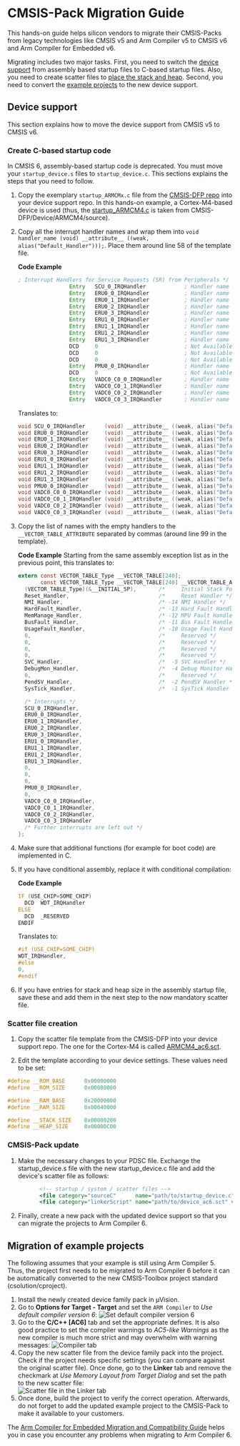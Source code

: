 # CMSIS-Pack Migration Guide

This hands-on guide helps silicon vendors to migrate their CMSIS-Packs from legacy technologies like CMSIS v5 and Arm Compiler v5 to CMSIS v6 and Arm Compiler for Embedded v6.

Migrating includes two major tasks. First, you need to switch the [device support](#device-support) from assembly based startup files to C-based startup files. Also, you need to create scatter files to [place the stack and heap](https://developer.arm.com/documentation/101754/latest/armlink-Reference/Scatter-loading-Features/The-scatter-loading-mechanism/Placing-the-stack-and-heap-with-a-scatter-file). Second, you need to convert the [example projects](#migration-of-example-projects) to the new device support.

## Device support

This section explains how to move the device support from CMSIS v5 to CMSIS v6.

### Create C-based startup code

In CMSIS 6, assembly-based startup code is deprecated. You must move your `startup_device.s` files to `startup_device.c`. This sections explains the steps that you need to follow.

1. Copy the exemplary `startup_ARMCMx.c` file from the [CMSIS-DFP repo](https://github.com/ARM-software/CMSIS-DFP) into your device support repo. In this hands-on example, a Cortex-M4-based device is used (thus, the [startup_ARMCM4.c](https://github.com/ARM-software/CMSIS-DFP/blob/main/Device/ARMCM4/Source/startup_ARMCM4.c) is taken from CMSIS-DFP/Device/ARMCM4/source).
1. Copy all the interrupt handler names and wrap them into `void handler_name (void) __attribute__ ((weak, alias("Default_Handler")));`. Place them around line 58 of the template file.

   **Code Example**
   ```asm
   ; Interrupt Handlers for Service Requests (SR) from Peripherals */
                   Entry   SCU_0_IRQHandler            ; Handler name for SR SCU_0     
                   Entry   ERU0_0_IRQHandler           ; Handler name for SR ERU0_0    
                   Entry   ERU0_1_IRQHandler           ; Handler name for SR ERU0_1    
                   Entry   ERU0_2_IRQHandler           ; Handler name for SR ERU0_2    
                   Entry   ERU0_3_IRQHandler           ; Handler name for SR ERU0_3     
                   Entry   ERU1_0_IRQHandler           ; Handler name for SR ERU1_0    
                   Entry   ERU1_1_IRQHandler           ; Handler name for SR ERU1_1    
                   Entry   ERU1_2_IRQHandler           ; Handler name for SR ERU1_2    
                   Entry   ERU1_3_IRQHandler           ; Handler name for SR ERU1_3    
                   DCD     0                           ; Not Available                 
                   DCD     0                           ; Not Available                 
                   DCD     0                           ; Not Available                 
                   Entry   PMU0_0_IRQHandler           ; Handler name for SR PMU0_0    
                   DCD     0                           ; Not Available                 
                   Entry   VADC0_C0_0_IRQHandler       ; Handler name for SR VADC0_C0_0  
                   Entry   VADC0_C0_1_IRQHandler       ; Handler name for SR VADC0_C0_1  
                   Entry   VADC0_C0_2_IRQHandler       ; Handler name for SR VADC0_C0_1  
                   Entry   VADC0_C0_3_IRQHandler       ; Handler name for SR VADC0_C0_3  
   ```
   
   Translates to:
   
   ```c
   void SCU_0_IRQHandler      (void) __attribute__ ((weak, alias("Default_Handler")));
   void ERU0_0_IRQHandler     (void) __attribute__ ((weak, alias("Default_Handler")));
   void ERU0_1_IRQHandler     (void) __attribute__ ((weak, alias("Default_Handler")));
   void ERU0_2_IRQHandler     (void) __attribute__ ((weak, alias("Default_Handler")));
   void ERU0_3_IRQHandler     (void) __attribute__ ((weak, alias("Default_Handler")));
   void ERU1_0_IRQHandler     (void) __attribute__ ((weak, alias("Default_Handler")));
   void ERU1_1_IRQHandler     (void) __attribute__ ((weak, alias("Default_Handler")));
   void ERU1_2_IRQHandler     (void) __attribute__ ((weak, alias("Default_Handler")));
   void ERU1_3_IRQHandler     (void) __attribute__ ((weak, alias("Default_Handler")));
   void PMU0_0_IRQHandler     (void) __attribute__ ((weak, alias("Default_Handler")));
   void VADC0_C0_0_IRQHandler (void) __attribute__ ((weak, alias("Default_Handler")));
   void VADC0_C0_1_IRQHandler (void) __attribute__ ((weak, alias("Default_Handler")));
   void VADC0_C0_2_IRQHandler (void) __attribute__ ((weak, alias("Default_Handler")));
   void VADC0_C0_3_IRQHandler (void) __attribute__ ((weak, alias("Default_Handler")));
   ```
3. Copy the list of names with the empty handlers to the `__VECTOR_TABLE_ATTRIBUTE` separated by commas (around line 99 in the template).

   **Code Example**
   Starting from the same assembly exception list as in the previous point, this translates to:
   ```c
   extern const VECTOR_TABLE_Type __VECTOR_TABLE[240];
          const VECTOR_TABLE_Type __VECTOR_TABLE[240] __VECTOR_TABLE_ATTRIBUTE = {
     (VECTOR_TABLE_Type)(&__INITIAL_SP),       /*     Initial Stack Pointer */
     Reset_Handler,                            /*     Reset Handler */
     NMI_Handler,                              /* -14 NMI Handler */
     HardFault_Handler,                        /* -13 Hard Fault Handler */
     MemManage_Handler,                        /* -12 MPU Fault Handler */
     BusFault_Handler,                         /* -11 Bus Fault Handler */
     UsageFault_Handler,                       /* -10 Usage Fault Handler */
     0,                                        /*     Reserved */
     0,                                        /*     Reserved */
     0,                                        /*     Reserved */
     0,                                        /*     Reserved */
     SVC_Handler,                              /*  -5 SVC Handler */
     DebugMon_Handler,                         /*  -4 Debug Monitor Handler */
     0,                                        /*     Reserved */
     PendSV_Handler,                           /*  -2 PendSV Handler */
     SysTick_Handler,                          /*  -1 SysTick Handler */
   
     /* Interrupts */
     SCU_0_IRQHandler,
     ERU0_0_IRQHandler,
     ERU0_1_IRQHandler,
     ERU0_2_IRQHandler,
     ERU0_3_IRQHandler,
     ERU1_0_IRQHandler,
     ERU1_1_IRQHandler,
     ERU1_2_IRQHandler,
     ERU1_3_IRQHandler,
     0,
     0,
     0,
     PMU0_0_IRQHandler,
     0,
     VADC0_C0_0_IRQHandler,
     VADC0_C0_1_IRQHandler,
     VADC0_C0_2_IRQHandler,
     VADC0_C0_3_IRQHandler
     /* Further interrupts are left out */
   };
   ```
4. Make sure that additional functions (for example for boot code) are implemented in C.
5. If you have conditional assembly, replace it with conditional compilation:

   **Code Example**
   ```asm
   IF (USE_CHIP=SOME_CHIP)
     DCD  WDT_IRQHandler
   ELSE
     DCD  _RESERVED
   ENDIF
   ```
   
   Translates to:
   
   ```c
   #if (USE_CHIP=SOME_CHIP)
   WDT_IRQHandler,
   #else
   0,
   #endif
   ```
6. If you have entries for stack and heap size in the assembly startup file, save these and add them in the next step to the now mandatory scatter file.

### Scatter file creation

1. Copy the scatter file template from the CMSIS-DFP into your device support repo. The one for the Cortex-M4 is called [ARMCM4_ac6.sct](https://github.com/ARM-software/CMSIS_5/blob/develop/Device/ARM/ARMCM4/Source/ARM/ARMCM4_ac6.sct).

2. Edit the template according to your device settings. These values need to be set:

```c
#define __ROM_BASE      0x00000000
#define __ROM_SIZE      0x00080000

#define __RAM_BASE      0x20000000
#define __RAM_SIZE      0x00040000

#define __STACK_SIZE    0x00000200
#define __HEAP_SIZE     0x00000C00
```

### CMSIS-Pack update

1. Make the necessary changes to your PDSC file. Exchange the startup_device.s file with the new startup_device.c file and add the device's scatter file as follows:

```xml
          <!-- startup / system / scatter files -->
          <file category="sourceC"      name="path/to/startup_device.c"      version="1.0.1" attr="config"/>
          <file category="linkerScript" name="path/to/device_ac6.sct" version="1.0.0" attr="config" condition="ARMCC6"/>
```

2. Finally, create a new pack with the updated device support so that you can migrate the projects to Arm Compiler 6.

## Migration of example projects

The following assumes that your example is still using Arm Compiler 5. Thus, the project first needs to be migrated to Arm Compiler 6 before it can be automatically converted to the new CMSIS-Toolbox project standard (csolution/cproject).

1. Install the newly created device family pack in µVision.
1. Go to **Options for Target - Target** and set the `ARM Compiler` to *Use default compiler version 6*:
   ![Set default compiler version 6](./images/default_ac6.png)
1. Go to the **C/C++ [AC6]** tab and set the appropriate defines. It is also good practice to set the compiler warnings to *AC5-like Warnings* as the new compiler is much more strict and may overwhelm with warning messages:
   ![Compiler tab](./images/c_cpp_ac6.png)
1. Copy the new scatter file from the device family pack into the project. Check if the project needs specific settings (you can compare against the original scatter file). Once done, go to the **Linker** tab and remove the checkmark at *Use Memory Layout from Target Dialog* and set the path to the new scatter file:  
   ![Scatter file in the Linker tab](./images/linker_tab.png)
1. Once done, build the project to verify the correct operation. Afterwards, do not forget to add the updated example project to the CMSIS-Pack to make it available to your customers.

The [Arm Compiler for Embedded Migration and Compatibility Guide](https://developer.arm.com/documentation/100068/latest/Migrating-from-Arm-Compiler-5-to-Arm-Compiler-for-Embedded-6) helps you in case you encounter any problems when migrating to Arm Compiler 6.
